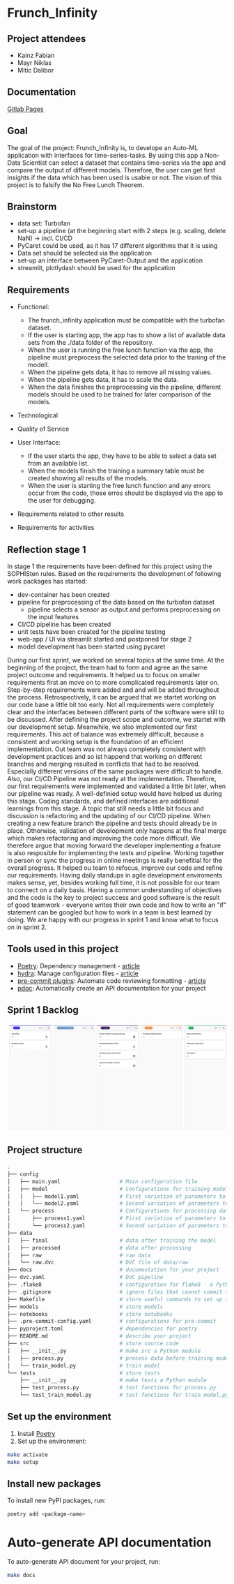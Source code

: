 # Frunch_Infinity

## Project attendees
- Kainz Fabian
- Mayr Niklas
- Mitic Dalibor

## Documentation
[Gitlab Pages](https://dalibor.mitic.pages.web.fh-kufstein.ac.at/se2_project/src)

## Goal

The goal of the project: Frunch_Infinity is, to develope an Auto-ML application with interfaces for time-series-tasks. By using this app a Non-Data Scientist can select a dataset that contains time-series via the app and compare the output of different models. Therefore, the user can get first insights if the data which has been used is usable or not. The vision of this project is to falsify the No Free Lunch Theorem.


## Brainstorm

- data set: Turbofan 
- set-up a pipeline (at the beginning start with 2 steps (e.g. scaling, delete NaN) -> incl. CI/CD
- PyCaret could be used, as it has 17 different algorithms that it is using 
- Data set should be selected via the application 
- set-up an interface between PyCaret-Output and the application 
- streamlit, plotlydash should be used for the application 

## Requirements
- Functional:
  - The frunch_infinity application must be compatible with the turbofan dataset.
  - If the user is starting app, the app has to show a list of available data sets from the ./data folder of the repository.
  - When the user is running the free lunch function via the app, the pipeline must preprocess the selected data prior to the traning of the modell.
  - When the pipeline gets data, it has to remove all missing values.
  - When the pipeline gets data, it has to scale the data.
  - When the data finishes the preprocessing via the pipeline, different models should be used to be trained for later comparison of the models.

- Technological

- Quality of Service


- User Interface:
  - If the user starts the app, they have to be able to select a data set from an available list.
  - When the models finish the training a summary table must be created showing all results of the models.
  - When the user is starting the free lunch function and any errors occur from the code, those erros should be displayed via the app to the user for debugging. 

- Requirements related to other results

- Requirements for activities


## Reflection stage 1
In stage 1 the requirements have been defined for this project using the SOPHISten rules. Based on the requirements the development of following work packages has started:
- dev-container has been created
- pipeline for preprocessing of the data based on the turbofan dataset 
  - pipeline selects a sensor as output and performs preprocessing on the input features
- CI/CD pipeline has been created
- unit tests have been created for the pipeline testing
- web-app / UI via streamlit started and postponed for stage 2
- model development has been started using pycaret 

During our first sprint, we worked on several topics at the same time. At the beginning of the project, the team had to form and agree an the same project outcome and requirements. It helped us to focus on smaller requirements first an move on to more complicated requirements later on. Step-by-step requirements were added and and will be added throughout the process. Retrospectively, it can be argued that we startet working on our code base a little bit too early. Not all requirements were completely clear and the interfaces between different parts of the software were still to be discussed.
After defining the project scope and outcome, we startet with our development setup. Meanwhile, we also implemented our first requirements. This act of balance was extremely difficult, because a consistent and working setup is the foundation of an efficient implementation. Out team was not always completely consistent with development practices and so ist happend that working on different branches and merging resulted in conflicts that had to be resolved. Especially different versions of the same packages were difficult to handle.
Also, our CI/CD Pipeline was not ready at the implementation. Therefore, our first requirements were implemented and validated a little bit later, when our pipeline was ready. A well-definied setup would have helped us during this stage. Coding standards, and defined interfaces are additional learnings from this stage. A topic that still needs a little bit focus and discussion is refactoring and the updating of our CI/CD pipeline. When creating a new feature branch the pipeline and tests should already be in place. Otherwise, validation of development only happens at the final merge which makes refactoring and improving the code more difficult. We therefore argue that moving forward the developer implementing a feature is also resposible for implementing the tests and pipeline.
Working together in person or sync the progress in online meetings is really benefitial for the overall progress. It helped ou team to refocus, improve our code and refine our requirements. Having daily standups in agile development enviroments makes sense, yet, besides working full time, it is not possible for our team to connect on a daily basis. Having a common understanding of objectives and the code is the key to project success and good software is the result of good teamwork - everyone writes their own code and how to write an "if" statement can be googled but how to work in a team is best learned by doing. We are happy with our progress in sprint 1 and know what to focus on in sprint 2.


## Tools used in this project
* [Poetry](https://towardsdatascience.com/how-to-effortlessly-publish-your-python-package-to-pypi-using-poetry-44b305362f9f): Dependency management - [article](https://towardsdatascience.com/how-to-effortlessly-publish-your-python-package-to-pypi-using-poetry-44b305362f9f)
* [hydra](https://hydra.cc/): Manage configuration files - [article](https://towardsdatascience.com/introduction-to-hydra-cc-a-powerful-framework-to-configure-your-data-science-projects-ed65713a53c6)
* [pre-commit plugins](https://pre-commit.com/): Automate code reviewing formatting  - [article](https://towardsdatascience.com/4-pre-commit-plugins-to-automate-code-reviewing-and-formatting-in-python-c80c6d2e9f5?sk=2388804fb174d667ee5b680be22b8b1f)
* [pdoc](https://github.com/pdoc3/pdoc): Automatically create an API documentation for your project

## Sprint 1 Backlog

![](pics/Backlog_Sprint_1.png)


## Project structure
```bash
.
├── config                      
│   ├── main.yaml                   # Main configuration file
│   ├── model                       # Configurations for training model
│   │   ├── model1.yaml             # First variation of parameters to train model
│   │   └── model2.yaml             # Second variation of parameters to train model
│   └── process                     # Configurations for processing data
│       ├── process1.yaml           # First variation of parameters to process data
│       └── process2.yaml           # Second variation of parameters to process data
├── data            
│   ├── final                       # data after training the model
│   ├── processed                   # data after processing
│   ├── raw                         # raw data
│   └── raw.dvc                     # DVC file of data/raw
├── docs                            # documentation for your project
├── dvc.yaml                        # DVC pipeline
├── .flake8                         # configuration for flake8 - a Python formatter tool
├── .gitignore                      # ignore files that cannot commit to Git
├── Makefile                        # store useful commands to set up the environment
├── models                          # store models
├── notebooks                       # store notebooks
├── .pre-commit-config.yaml         # configurations for pre-commit
├── pyproject.toml                  # dependencies for poetry
├── README.md                       # describe your project
├── src                             # store source code
│   ├── __init__.py                 # make src a Python module 
│   ├── process.py                  # process data before training model
│   └── train_model.py              # train model
└── tests                           # store tests
    ├── __init__.py                 # make tests a Python module 
    ├── test_process.py             # test functions for process.py
    └── test_train_model.py         # test functions for train_model.py
```

## Set up the environment
1. Install [Poetry](https://python-poetry.org/docs/#installation)
2. Set up the environment:
```bash
make activate
make setup
```

## Install new packages
To install new PyPI packages, run:
```bash
poetry add <package-name>
```

# Auto-generate API documentation

To auto-generate API document for your project, run:

```bash
make docs
```


